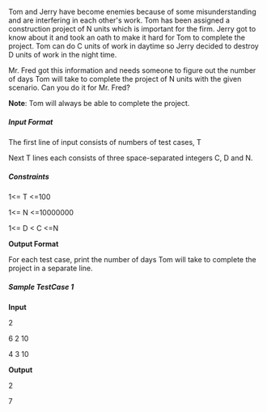 
Tom and Jerry have become enemies because of some misunderstanding and are interfering in each other's work. Tom has been assigned a construction project of N units which is important for the firm. Jerry got to know about it and took an oath to make it hard for Tom to complete the project. Tom can do C units of work in daytime so Jerry decided to destroy D units of work in the night time.

Mr. Fred got this information and needs someone to figure out the number of days Tom will take to complete the project of N units with the given scenario. Can you do it for Mr. Fred?  


**Note**: Tom will always be able to complete the project.  

  
##### Input Format

The first line of input consists of numbers of test cases, T

Next T lines each consists of three space-separated integers C, D and N.



##### Constraints

1<= T <=100

1<= N <=10000000

1<= D < C <=N

  

**Output Format** 

For each test case, print the number of days Tom will take to complete the project in a separate line.

  
##### Sample TestCase 1

**Input**

2

6 2 10

4 3 10

  
  

**Output**

2

7
